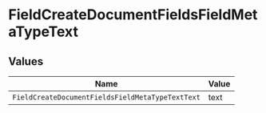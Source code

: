 # FieldCreateDocumentFieldsFieldMetaTypeText


## Values

| Name                                             | Value                                            |
| ------------------------------------------------ | ------------------------------------------------ |
| `FieldCreateDocumentFieldsFieldMetaTypeTextText` | text                                             |